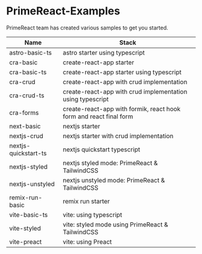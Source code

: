 # PrimeReact-Examples

PrimeReact team has created various samples to get you started.

| Name                 | Stack                                                              |
| -------------------- | ------------------------------------------------------------------ |
| astro-basic-ts       | astro starter using typescript                                     |
| cra-basic            | create-react-app starter                                           |
| cra-basic-ts         | create-react-app starter using typescript                          |
| cra-crud             | create-react-app with crud implementation                          |
| cra-crud-ts          | create-react-app with crud implementation using typescript         |
| cra-forms            | create-react-app with formik, react hook form and react final form |
| next-basic           | nextjs starter                                                     |
| nextjs-crud          | nextjs starter with crud implementation                            |
| nextjs-quickstart-ts | nextjs quickstart typescript                                       |
| nextjs-styled        | nextjs styled mode: PrimeReact & TailwindCSS                       |
| nextjs-unstyled      | nextjs unstyled mode: PrimeReact & TailwindCSS                     |
| remix-run-basic      | remix run starter                                                  |
| vite-basic-ts        | vite: using typescript                                             |
| vite-styled          | vite: styled mode using PrimeReact & TailwindCSS                   |
| vite-preact          | vite: using Preact                                                 |
